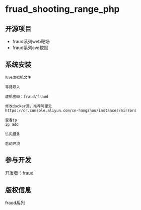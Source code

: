 fruad_shooting_range_php
===============

## 开源项目

* fraud系列web靶场
* fraud系列cve挖掘

## 系统安装
~~~
打开虚拟机文件
~~~

~~~
等待导入
~~~

~~~
虚机密码：fraud/fraud
~~~

~~~
修改docker源，推荐阿里云
https://cr.console.aliyun.com/cn-hangzhou/instances/mirrors
~~~

~~~
查看ip
ip add
~~~
~~~
访问服务
~~~
~~~
启动环境
~~~
## 参与开发

开发者：fraud

## 版权信息

fraud系列
